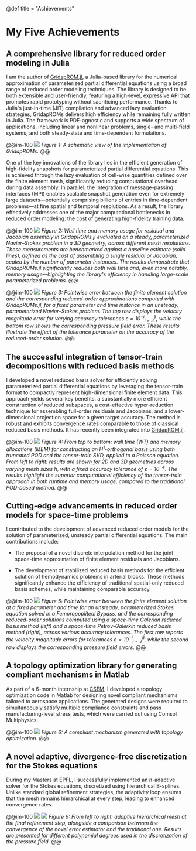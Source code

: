 @def title = "Achievements"

# My Five Achievements

## A comprehensive library for reduced order modeling in Julia

I am the author of [GridapROM.jl](https://github.com/gridap/GridapROMs.jl), a Julia-based library for the numerical approximation of parameterized partial differential equations using a broad range of reduced order modeling techniques. The library is designed to be both extensible and user-friendly, featuring a high-level, expressive API that promotes rapid prototyping without sacrificing performance. Thanks to Julia's just-in-time (JIT) compilation and advanced lazy evaluation strategies, GridapROMs delivers high efficiency while remaining fully written in Julia. The framework is PDE-agnostic and supports a wide spectrum of applications, including linear and nonlinear problems, single- and multi-field systems, and both steady-state and time-dependent formulations.

@@im-100
![](/assets/scheme_Julia.png)
*Figure 1: A schematic view of the implementation of GridapROMs.*
@@

One of the key innovations of the library lies in the efficient generation of high-fidelity snapshots for parameterized partial differential equations. This is achieved through the lazy evaluation of cell-wise quantities defined over the finite element mesh, significantly reducing computational overhead during data assembly. In parallel, the integration of message-passing interfaces (MPI) enables scalable snapshot generation even for extremely large datasets—potentially comprising billions of entries in time-dependent problems—at fine spatial and temporal resolutions. As a result, the library effectively addresses one of the major computational bottlenecks in reduced order modeling: the cost of generating high-fidelity training data.

@@im-100
![](/assets/cost_Julia.png)
*Figure 2: Wall time and memory usage for residual and Jacobian assembly in GridapROMs.jl evaluated on a steady, parameterized Navier–Stokes problem in a 3D geometry, across different mesh resolutions. These measurements are benchmarked against a baseline estimate (solid lines), defined as the cost of assembling a single residual or Jacobian, scaled by the number of parameter instances. The results demonstrate that GridapROMs.jl significantly reduces both wall time and, even more notably, memory usage—highlighting the library's efficiency in handling large-scale parameterized problems.*
@@


@@im-100
![](/assets/errors_Julia.png)
*Figure 3: Pointwise error between the finite element solution and the corresponding reduced-order approximations computed with GridapROMs.jl, for a fixed parameter and time instance in an unsteady, parameterized Navier–Stokes problem. The top row displays the velocity magnitude error for varying accuracy tolerances $\varepsilon = {10^{-i}}_{i=3}^{5}$, while the bottom row shows the corresponding pressure field error. These results illustrate the effect of the tolerance parameter on the accuracy of the reduced-order solution.*
@@

## The successful integration of tensor-train decompositions with reduced basis methods

I developed a novel reduced basis solver for efficiently solving parameterized partial differential equations by leveraging the tensor-train format to compactly represent high-dimensional finite element data. This approach yields several key benefits: a substantially more efficient construction of reduced subspaces, a cost-effective hyper-reduction technique for assembling full-order residuals and Jacobians, and a lower-dimensional projection space for a given target accuracy. The method is robust and exhibits convergence rates comparable to those of classical reduced basis methods. It has recently been integrated into [GridapROM.jl](https://github.com/gridap/GridapROMs.jl).

@@im-100
![](/assets/table_TT.png)
*Figure 4: From top to bottom: wall time (WT) and memory allocations (MEM) for constructing an $H^1$-orthogonal basis using both truncated POD and the tensor-train SVD, applied to a Poisson equation. From left to right: results are shown for 2D and 3D geometries across varying mesh sizes $h$, with a fixed accuracy tolerance of $\varepsilon = 10^{-4}$. The results highlight the superior computational efficiency of the tensor-train approach in both runtime and memory usage, compared to the traditional POD-based method.*
@@

## Cutting-edge advancements in reduced order models for space-time problems 

I contributed to the development of advanced reduced order models for the solution of parameterized, unsteady partial differential equations. The main contributions include:

- The proposal of a novel discrete interpolation method for the joint space-time approximation of finite element residuals and Jacobians.

- The development of stabilized reduced basis methods for the efficient solution of hemodynamics problems in arterial blocks. These methods significantly enhance the efficiency of traditional spatial-only reduced basis schemes, while maintaining comparable accuracy.

@@im-100
![](/assets/errors_Stokes.png)
*Figure 5: Pointwise error between the finite element solution at a fixed parameter and time for an unsteady, parameterized Stokes equation solved in a Femoropopliteal Bypass, and the corresponding reduced-order solutions computed using a space-time Galerkin reduced basis method (left) and a space-time Petrov-Galerkin reduced basis method (right), across various accuracy tolerances. The first row reports the velocity magnitude errors for tolerances $\varepsilon = {10^{-i}}_{i=3}^{5}$, while the second row displays the corresponding pressure field errors.*
@@

## A topology optimization library for generating compliant mechanisms in Matlab

As part of a 6-month internship at [CSEM](https://www.csem.ch/en/), I developed a topology optimization code in Matlab for designing novel compliant mechanisms tailored to aerospace applications. The generated designs were required to simultaneously satisfy multiple compliance constraints and pass manufacturing-level stress tests, which were carried out using Comsol Multiphysics.

@@im-100
![](/assets/topopt.png)
*Figure 6: A compliant mechanism generated with topology optimization.*
@@

## A novel adaptive, divergence-free discretization for the Stokes equations
 
During my Masters at [EPFL](https://www.epfl.ch/en/), I successfully implemented an $h$-adaptive solver for the Stokes equations, discretized using hierarchical B-splines. Unlike standard global refinement strategies, the adaptivity loop ensures that the mesh remains hierarchical at every step, leading to enhanced convergence rates.

@@im-100
![](/assets/mesh.png) ![](/assets/convergence.png)
*Figure 6: From left to right: adaptive hierarchical mesh at the final refinement step, alongside a comparison between the convergence of the novel error estimator and the traditional one. Results are presented for different polynomial degrees used in the discretization of the pressure field.*
@@